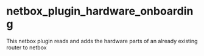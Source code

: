 # netbox_plugin_hardware_onboarding
This netbox plugin reads and adds the hardware parts of an already existing router to netbox
